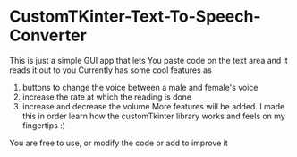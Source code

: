 # CustomTKinter-Text-To-Speech-Converter
This is just a simple GUI app that lets You paste code on the text area and it reads it out to you
Currently has some cool features as 

1. buttons to change the voice between a male and female's voice
2. increase the rate at which the reading is done
3. increase and decrease the volume
More features will be added.
I made this in order learn how the customTkinter library works and feels on my fingertips :)

You are free to use, or modify the code or add to improve it
